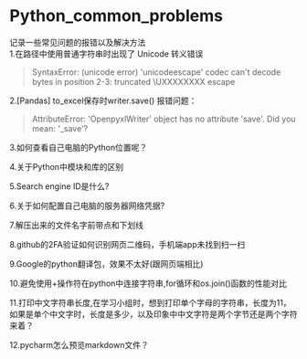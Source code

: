 # Python_common_problems
记录一些常见问题的报错以及解决方法  
1.在路径中使用普通字符串时出现了 Unicode 转义错误
> SyntaxError: (unicode error) 'unicodeescape' codec can't decode bytes in position 2-3: truncated \UXXXXXXXX escape

2.[Pandas] to_excel保存时writer.save() 报错问题：  
> AttributeError: 'OpenpyxlWriter' object has no attribute 'save'. Did you mean: '_save'?

3.如何查看自己电脑的Python位置呢？

4.关于Python中模块和库的区别

5.Search engine ID是什么?

6.关于如何配置自己电脑的服务器网络凭据?

7.解压出来的文件名字前带点和下划线

8.github的2FA验证如何识别网页二维码，手机端app未找到扫一扫

9.Google的python翻译包，效果不太好(跟网页端相比)

10.避免使用+操作符在python中连接字符串,for循环和os.join()函数的性能对比

11.打印中文字符串长度,在学习小组时，想到打印单个字母的字符串，长度为11，如果是单个中文字时，长度是多少，以及印象中中文字符是两个字节还是两个字符来着？

12.pycharm怎么预览markdown文件？
